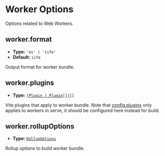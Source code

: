 # Worker Options

Options related to Web Workers.

## worker.format

- **Type:** `'es' | 'iife'`
- **Default:** `iife`

Output format for worker bundle.

## worker.plugins

- **Type:** [`(Plugin | Plugin[])[]`](./shared-options#plugins)

Vite plugins that apply to worker bundle. Note that [config.plugins](./shared-options#plugins) only applies to workers in serve, it should be configured here instead for build.

## worker.rollupOptions

- **Type:** [`RollupOptions`](https://rollupjs.org/configuration-options/)

Rollup options to build worker bundle.
